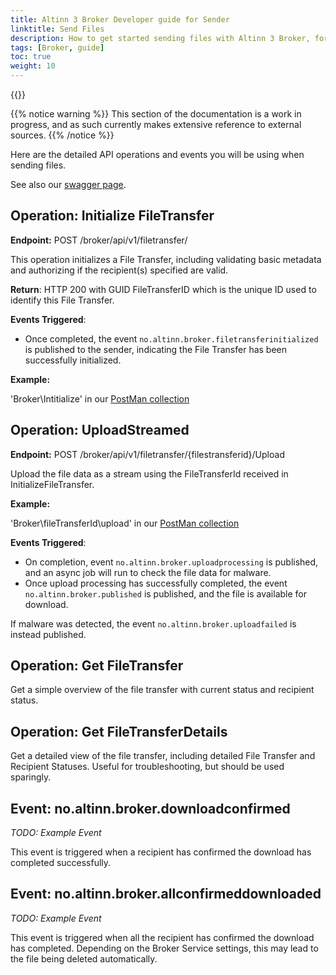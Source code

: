 ```yaml
---
title: Altinn 3 Broker Developer guide for Sender
linktitle: Send Files
description: How to get started sending files with Altinn 3 Broker, for developers
tags: [Broker, guide]
toc: true
weight: 10
---
```


{{<children />}}

{{% notice warning  %}}
This section of the documentation is a work in progress, and as such currently makes extensive reference to external sources.
{{% /notice %}}

Here are the detailed API operations and events you will be using when sending files.

See also our [swagger page](/api/broker/spec/).

## Operation: Initialize FileTransfer

**Endpoint:** POST /broker/api/v1/filetransfer/

This operation initializes a File Transfer, including validating basic metadata and authorizing if the recipient(s) specified are valid.

**Return**: HTTP 200 with GUID FileTransferID which is the unique ID used to identify this File Transfer.

**Events Triggered**:

- Once completed, the event `no.altinn.broker.filetransferinitialized` is published to the sender, indicating the File Transfer has been successfully initialized.

**Example:**

'Broker\Intitialize' in our [PostMan collection](https://github.com/Altinn/altinn-broker/blob/main/altinn3-broker-postman-collection.json)

## Operation: UploadStreamed

**Endpoint:** POST /broker/api/v1/filetransfer/{filestransferid}/Upload

Upload the file data as a stream using the FileTransferId received in InitializeFileTransfer.

**Example:**

'Broker\fileTransferId\upload' in our [PostMan collection](https://github.com/Altinn/altinn-broker/blob/main/altinn3-broker-postman-collection.json)

**Events Triggered**:

- On completion, event `no.altinn.broker.uploadprocessing` is published, and an async job will run to check the file data for malware.
- Once upload processing has successfully completed, the event `no.altinn.broker.published` is published, and the file is available for download.

If malware was detected, the event `no.altinn.broker.uploadfailed` is instead published.

## Operation: Get FileTransfer

Get a simple overview of the file transfer with current status and recipient status.

## Operation: Get FileTransferDetails

Get a detailed view of the file transfer, including detailed File Transfer and Recipient Statuses. Useful for troubleshooting, but should be used sparingly.

## Event: no.altinn.broker.downloadconfirmed

*TODO: Example Event*

This event is triggered when a recipient has confirmed the download has completed successfully.

## Event: no.altinn.broker.allconfirmeddownloaded

*TODO: Example Event*

This event is triggered when all the recipient has confirmed the download has completed.
Depending on the Broker Service settings, this may lead to the file being deleted automatically.
